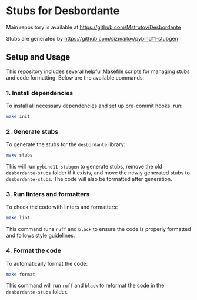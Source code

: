 
# Stubs for Desbordante

Main repository is available at https://github.com/Mstrutov/Desbordante

Stubs are generated by https://github.com/sizmailov/pybind11-stubgen

## Setup and Usage

This repository includes several helpful Makefile scripts for managing stubs and code formatting. Below are the available commands:

### 1. Install dependencies
To install all necessary dependencies and set up pre-commit hooks, run:
```bash
make init
```

### 2. Generate stubs
To generate the stubs for the `desbordante` library:
```bash
make stubs
```
This will run `pybind11-stubgen` to generate stubs, remove the old `desbordante-stubs` folder if it exists, and move the newly generated stubs to `desbordante-stubs`. The code will also be formatted after generation.

### 3. Run linters and formatters
To check the code with linters and formatters:
```bash
make lint
```
This command runs `ruff` and `black` to ensure the code is properly formatted and follows style guidelines.

### 4. Format the code
To automatically format the code:
```bash
make format
```
This command will run `ruff` and `black` to reformat the code in the `desbordante-stubs` folder.

